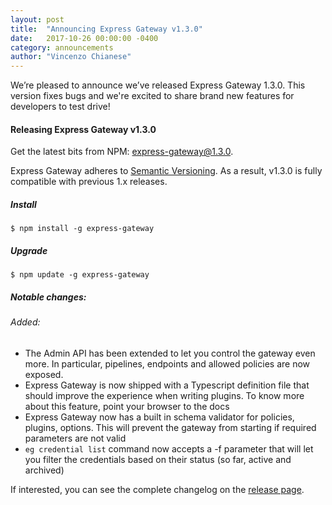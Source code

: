 ```yaml
---
layout: post
title:  "Announcing Express Gateway v1.3.0"
date:   2017-10-26 00:00:00 -0400
category: announcements
author: "Vincenzo Chianese"
---
```


We’re pleased to announce we’ve released Express Gateway 1.3.0. This version fixes bugs and we're excited to share brand new features for developers to test drive!
<!--excerpt-->

#### Releasing Express Gateway v1.3.0

Get the latest bits from NPM: [express-gateway@1.3.0](https://www.npmjs.com/package/express-gateway).

Express Gateway adheres to [Semantic Versioning](http://semver.org). As a result, v1.3.0 is fully compatible with
previous 1.x releases.

##### Install

```shell
$ npm install -g express-gateway
```

##### Upgrade

```shell
$ npm update -g express-gateway
```

##### Notable changes:

###### Added:

- The Admin API has been extended to let you control the gateway even more. In particular, pipelines, endpoints and allowed policies are now exposed.
- Express Gateway is now shipped with a Typescript definition file that should improve the experience when writing plugins. To know more about this feature, point your browser to the docs
- Express Gateway now has a built in schema validator for policies, plugins, options. This will prevent the gateway from starting if required parameters are not valid
- `eg credential list` command now accepts a -f parameter that will let you filter the credentials based on their status (so far, active and archived)

If interested, you can see the complete changelog on the [release page](https://github.com/ExpressGateway/express-gateway/releases/tag/v1.3.0).
